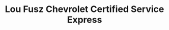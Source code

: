 ---
title: "Lou Fusz Chevrolet Certified Service Express"
url: /saint-peters/lou-fusz-chevrolet-certified-service-express/
shop: Autowerkstatt
---